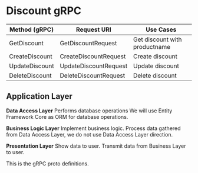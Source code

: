 # Discount gRPC

| Method (gRPC)  | Request URI           | Use Cases                     |
| -------------- | --------------------- | ----------------------------- |
| GetDiscount    | GetDiscountRequest    | Get discount with productname |
| CreateDiscount | CreateDiscountRequest | Create discount               |
| UpdateDiscount | UpdateDiscountRequest | Update discount               |
| DeleteDiscount | DeleteDiscountRequest | Delete discount               |

## Application Layer

**Data Access Layer**
Performs database operations
We will use Entity Framework Core as ORM for database operations.

**Business Logic Layer**
Implement business logic.
Process data gathered from Data Access Layer, we do not use Data Access Layer direction.

**Presentation Layer**
Show data to user.
Transmit data from Business Layer to user.

This is the gRPC proto definitions.
